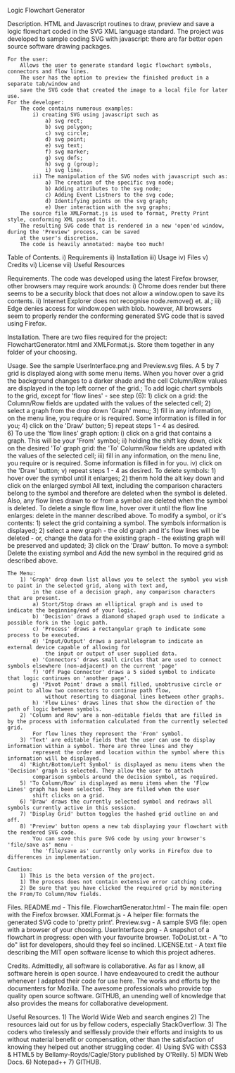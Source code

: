 Logic Flowchart Generator

Description.
	HTML and Javascript routines to draw, preview and save a logic flowchart coded in the SVG XML language standard.
	The project was developed to sample coding SVG with javascript: there are far better open source software drawing packages.
	
	For the user: 
		Allows the user to generate standard logic flowchart symbols, connectors and flow lines. 
		The user has the option to preview the finished product in a separate tab/window and 
		save the SVG code that created the image to a local file for later use.
	For the developer:
		The code contains numerous examples:
			i) creating SVG using javascript such as
				a) svg rect;
				b) svg polygon;
				c) svg circle;
				d) svg point;
				e) svg text;
				f) svg marker;
				g) svg defs;
				h) svg g (group);
				i) svg line.
			ii) The manipulation of the SVG nodes with javascript such as:
				a) The creation of the specific svg node;
				b) Adding attributes to the svg node;
				c) Adding Event Listners to the svg code;
				d) Identifying points on the svg graph;
				e) User interaction with the svg graphs;
		The source file XMLFormat.js is used to format, Pretty Print style, conforming XML passed to it. 
		The resulting SVG code that is rendered in a new 'open'ed window, during the 'Preview' process, can be saved
		at the user's discretion.
		The code is heavily annotated: maybe too much!
		
Table of Contents.
	i)		Requirements
	ii)	Installation
	iii)	Usage
	iv)	Files
	v)		Credits
	vi)	License
	vii)	Useful Resources

Requirements.
	The code was developed using the latest Firefox browser, other browsers may require work arounds:
		i) 	Chrome does render but there seems to be a security block that does not allow a window.open to save its contents.
		ii)	Internet Explorer does not recognise node.remove() et. al.;
		iii)	Edge denies access for window.open with blob.
	however, All browsers seem to properly render the conforming generated SVG code that is saved using Firefox.

Installation.
	There are two files required for the project: FlowchartGenerator.html and XMLFormat.js.
	Store them together in any folder of your choosing.
	
Usage.
	See the sample UserInterface.png and Preview.svg files.
	A 5 by 7 grid is displayed along with some menu items.
	When you hover over a grid the background changes to a darker shade and the cell Column/Row values are 
		displayed in the top left corner of the grid.;
	To add logic chart symbols to the grid, except for 'flow lines' - see step (6):
		1) click on a grid: the Column/Row fields are updated with the values of the selected cell;
		2) select a graph from the drop down 'Graph' menu;
		3) fill in any information, on the menu line, you require or is required. Some information is filled in for you;
		4) click on the 'Draw' button;
		5) repeat steps 1 - 4 as desired.		
		6) To use the 'flow lines' graph option:
			i) click on a grid that contains a graph. This will be your 'From' symbol;
			ii) holding the shift key down, click on the desired 'To' graph grid: the 'To' Column/Row fields are updated with 
				the values of the selected cell;
			iii) fill in any information, on the menu line, you require or is required. Some information is filled in for you.
			iv) click on the 'Draw' button;
			v) repeat steps 1 - 4 as desired.
	To delete symbols:
		1) hover over the symbol until it enlarges;
		2) thenm hold the alt key down and click on the enlarged symbol
		All text, including the comparison characters belong to the symbol and therefore are deleted when the symbol is deleted.
		Also, any flow lines drawn to or from a symbol are deleted when the symbol is deleted.
		To delete a single flow line, hover over it until the flow line enlarges: delete in the manner described above.
	To modify a symbol, or it's contents:
		1) select the grid containing a symbol. The symbols information is displayed;
		2) select a new graph - the old graph and it's flow lines will be deleted - or, change the data for the existing graph -
			the existing graph will be preserved and updated;
		3) click on the 'Draw' button.
	To move a symbol:
		Delete the existing symbol and Add the new symbol in the required grid as described above.
	
	The Menu:
		1) 'Graph' drop down list allows you to select the symbol you wish to paint in the selected grid, along with text and,
			in the case of a decision graph, any comparison characters that are present.
			a) Stort/Stop draws an elliptical graph and is used to indicate the beginning/end of your logic.
			b) 'Decision' draws a diamond shaped graph used to indicate a possible fork in the logic path.
			c) 'Process' draws a rectangular graph to indicate some process to be executed.
			d) 'Input/Output' draws a parallelogram to indicate an external device capable of allowing for
				the input or output of user supplied data.
			e) 'Connectors' draws small circles that are used to connect symbols elsewhere (non-adjacent) on the current 'page'
			f) 'Off Page Connector' draws a 5 sided symbol to indicate that logic continues on 'another page'.
			g) 'Pivot Point' draws a small filled, unobtrusive circle or point to allow two connectors to continue path flow,
				without resorting to diagonal lines between other graphs.
			h) 'Flow Lines' draws lines that show the direction of the path of logic between symbols.
		2) 'Column and Row' are a non-editable fields that are filled in by the process with information calculated from the currently selected grid.
			For flow lines they represent the 'From' symbol.
		3) 'Text' are editable fields that the user can use to display information within a symbol. There are three lines and they 
			represent the order and location within the symbol where this information will be displayed.
		4) 'Right/Bottom/Left Symbol' is displayed as menu items when the 'Decision' graph is selected. They allow the user to attach
			comparison symbols around the decision symbol, as required.
		5) 'To Column/Row' is displayed as menu items when the 'Flow Lines' graph has been selected. They are filled when the user
			shift clicks on a grid.
		6) 'Draw' draws the currently selected symbol and redraws all symbols currently active in this session.
		7) 'Display Grid' button toggles the hashed grid outline on and off.
		8) 'Preview' button opens a new tab displaying your flowchart with the rendered SVG code.
			You can save this pure SVG code by using your browser's 'file/save as' menu - 
			the 'file/save as' currently only works in Firefox due to differences in implementation.
		
	Caution:
		1) This is the beta version of the project.
		1) The process does not contain extensive error catching code.
		2) Be sure that you have clicked the required grid by monitoring the From/To Column/Row fields.

Files.
	README.md	- This file.
	FlowchartGenerator.html - The main file: open with the Firefox browser.
	XMLFormat.js - A helper file: formats the generated SVG code to 'pretty print'.
	Preview.svg - A sample SVG file: open with a browser of your choosing.
	UserInterface.png - A snapshot of a flowchart in progress: open with your favourite browser.
	ToDoList.txt - A "to do" list for developers, should they feel so inclined.
	LICENSE.txt - A text file describing the MIT open software license to which this project adheres.
	
Credits.
	Admittedly, all software is collaborative. As far as I know, all software herein is open source. 
	I have endeavoured to credit the authour whenever I adapted their code for use here.
	The works and efforts by the documenters for Mozilla.
	The awesome professionals who provide top quality open source software.
	GITHUB, an unending well of knowledge that also provides the means for collaborative development.
	
Useful Resources.
	1) The World Wide Web and search engines
	2) The resources laid out for us by fellow coders, especially StackOverflow.
	3) The coders who tirelessly and selflessly provide their efforts and insights to us without material benefit or compensation, other
		than the satisfaction of knowing they helped out another struggling coder.
	4) Using SVG with CSS3 & HTML5 by Bellamy-Royds/Cagle/Story published by O'Reilly.
	5) MDN Web Docs.
	6) Notepad++
	7) GITHUB.
